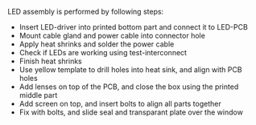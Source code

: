 LED assembly is performed by following steps:

 - Insert LED-driver into printed bottom part and connect it to LED-PCB
 - Mount cable gland and power cable into connector hole
 - Apply heat shrinks and solder the power cable 
 - Check if LEDs are working using test-interconnect
 - Finish heat shrinks
 - Use yellow template to drill holes into heat sink, and align with PCB holes
 - Add lenses on top of the PCB, and close the box using the printed middle part
 - Add screen on top, and insert bolts to align all parts together
 - Fix with bolts, and slide seal and transparant plate over the window
